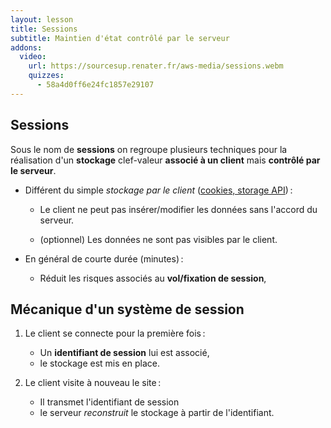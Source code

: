 ```yaml
---
layout: lesson
title: Sessions
subtitle: Maintien d'état contrôlé par le serveur
addons:
  video:
    url: https://sourcesup.renater.fr/aws-media/sessions.webm
    quizzes:
      - 58a4d0ff6e24fc1857e29107
---
```


<section>

## Sessions

Sous le nom de **sessions** on regroupe plusieurs techniques pour la
réalisation d'un **stockage** clef-valeur **associé à un client** mais
**contrôlé par le serveur**.

- Différent du simple *stockage par le client*
  ([cookies, storage API](etat)) :
  
  - Le client ne peut pas insérer/modifier les données sans l'accord
	du serveur.
  
  - (optionnel) Les données ne sont pas visibles par le client.

- En général de courte durée (minutes) :
  
  - Réduit les risques associés au **vol/fixation de session**,

</section>
<section>

## Mécanique d'un système de session

<div class="two-cols">
<div>

1. Le client se connecte pour la première fois :
   
   - Un **identifiant de session** lui est associé,
   - le stockage est mis en place.

2. Le client visite à nouveau le site :
   
   - Il transmet l'identifiant de session
   - le serveur *reconstruit* le stockage à partir de l'identifiant.

</div>
<svg style="margin:auto;display:block;flex: 0 0 550px"
   xmlns:dc="http://purl.org/dc/elements/1.1/"
   xmlns:cc="http://creativecommons.org/ns#"
   xmlns:rdf="http://www.w3.org/1999/02/22-rdf-syntax-ns#"
   xmlns:svg="http://www.w3.org/2000/svg"
   xmlns="http://www.w3.org/2000/svg"
   xmlns:xlink="http://www.w3.org/1999/xlink"
   version="1.1"
   width="550"
   height="140">
  <style>
  /* <![CDATA[ */
    html[data-incremental="0"] #sessid-c {display: none}
    html[data-incremental="1"] #sessid-s,
    html[data-incremental="2"] #sessid-s,
    html[data-incremental="3"] #sessid-s {display: none}
	
	@keyframes flash0-s { from { stroke: #eee } to { stroke: #000 } }
	@keyframes flash1-s { from { stroke: #eee } to { stroke: #000 } }
	@keyframes flash0-f { from { fill: #eee } to { fill: #000 } }
	@keyframes flash1-f { from { fill: #eee } to { fill: #000 } }
	@-webkit-keyframes flash0-s { from { stroke: #eee } to { stroke: #000 } }
	@-webkit-keyframes flash1-s { from { stroke: #eee } to { stroke: #000 } }
	@-webkit-keyframes flash0-f { from { fill: #eee } to { fill: #000 } }
	@-webkit-keyframes flash1-f { from { fill: #eee } to { fill: #000 } }
	html[data-incremental="1"] .flash-s, html[data-incremental="3"] .flash-s
	{ animation: flash1-s 2s; -webkit-animation: flash1-s 2s; }
	html[data-incremental="2"] .flash-s
	{ animation: flash0-s 2s; -webkit-animation: flash0-s 2s; }
	html[data-incremental="1"] .flash-f, html[data-incremental="3"] .flash-f
	{ animation: flash1-f 2s; -webkit-animation: flash1-f 2s; }
	html[data-incremental="2"] .flash-f
	{ animation: flash0-f 2s; -webkit-animation: flash0-f 2s; }
  /* ]]> */
  </style>
  <defs>
    <marker class="flash-f"
       refX="0"
       refY="0"
       orient="auto"
       id="Arrow1Lend"
       style="overflow:visible">
      <path class="flash-s"
         d="M 0,0 5,-5 -12.5,0 5,5 0,0 z"
         transform="matrix(-0.8,0,0,-0.8,-10,0)"
         style="fill-rule:evenodd;stroke:#000000;stroke-width:1pt;marker-start:none" />
    </marker>
  </defs>
  <g>
    <image
       xlink:href="../assets/firefox.png"
       x="0" y="30"
       width="100" height="71" />
    <image
       xlink:href="../assets/server.png"
       x="300" y="20"
       width="100" height="100" />
	<g class="flash-s"
	   style="fill:none;stroke:#000000;stroke-width:2;marker-end:url(#Arrow1Lend)">
        <path d="M 110,60 290,60" />
        <path d="M 290,90 110,90" />
	</g>
    <text x="10" y="20">CLIENT</text>
    <text x="300" y="20">SERVER</text>
    <g class="flash-f" style="font-family:mono;font-size:80%">
	   <text x="110" y="40">GET /</text>
	   <text id="sessid-c" x="163" y="40">?id=a434ef</text>
	   <text id="sessid-s" x="150" y="120">id=a434ef</text>
    </g>
	<rect class="flash-s" x="400" y="4" width="140" height="130"
	   style="fill:none;stroke:#000000;stroke-width:4;stroke-dasharray:4 4"></rect>
    <text x="403" y="25" style="font-weight: bold;font-size: 70%" class="flash-f">Sess a434ef</text>
	<g style="font-size:70%" class="incremental flash-f">
	   <text x="415" dy="55">user: toto</text>
	   <text x="415" dy="85">loggedin: yes</text>
	   <text x="415" dy="115">likes: oranges</text>
	</g>
  </g>
</svg>
</div>

</section>
<section>

## Identifiants de session

Plusieurs canaux possibles (toutes les techniques de [maintien d'état](etat)) :

- URL (*query string*, chemin)
  
  ~~~
  /home?sessid=a3423f344
  /a3423f344/home
  ~~~
  {:no-highlight}

- Formulaires cachés
  
  ~~~
  <input type="hidden" name="sessid" value="a3423f344">
  ~~~
  {:.html}

- Cookies (le plus courant) :
  
  ~~~
  Cookie: sessid=a3423f344
  ~~~

- Storage API (avec AJAX).

**Sécurité** : les identifiants de session doivent être **éphémères**,
**aléatoires** et **difficiles à deviner**.

</section>
<section>

## Stockage par le serveur

- Zones de stockage possibles
  
  - mémoire volatile (RAM),
  - fichier temporaire,
  - base de données temporaire.

- Le serveur est le seul à voir et modifier les données.

- Capable de stocker beaucoup de données (mais déconseillé).

- Système de sessions par défaut en PHP et Silex (fichier temporaire).

- En Express :
  
  - [`express-session`](https://www.npmjs.com/package/express-session)
	(en mémoire).
  - [`express-sessions`](https://www.npmjs.com/package/express-sessions)
	(base de données temporaire).
  - ...

</section>
<section>

## Stockage par le client

- Utilisation du stockage local du **client** : cookies, storage API

- Méthodes **cryptographiques** (symétriques) pour garantir
  
  - **confidentialité →** Chiffrement : le serveur est le seul à voir
	les données.
  
  - **integrité →** Signature (HMAC) : le serveur est le seul à
    pouvoir créer/modifier les données.

- Identifiant de session = zone de stockage.

- Limité à des données de petite taille.

- Le serveur doit générer une *clef secrète aléatoire* et ne jamais
  le divulguer.

- En Express : [`cookie-session`](https://www.npmjs.com/package/cookie-session).

</section>
<section class="compact">

## Exemple en Silex

~~~
// Configuration
$app->register(new Silex\Provider\SessionServiceProvider());

$app->get('/welcome',
  function(Application $app, Request $req) {
    // On stocke dans la session
    $app['session']->set('user', $req->query->get('name'));
    ...
});

$app->get('/next', function(Application $app) {
  // On cherche dans la session
  $u = $app['session']->get('user');
  if ($u) {
    return 'Hello ' . $u;
  } else {
    // Si user n'est pas défini, or rédirige sur /welcome
    return $app->redirect('/welcome');
  }
});
~~~

</section>
<section class="compact">

## Exemple en Express

~~~
var express = require('express'),
    session = require('express-session');

app.use(session( { secret : '12345' } ));

app.get('/welcome', function (req, res) {
  // On stocke dans la session
  req.session.user = req.query.user;
  ...
});

app.get('/next', function (req, res) {
  // On cherche dans la session
  if (req.session.user) {
    res.end('Hello ' + req.session.user);
  } else {
    // Si user n'est pas défini, or rédirige sur /welcome
    res.redirect('/welcome');
  }
});
~~~

</section>
<section>

## Sessions : pour/contre

### Avantages

- API transparente, cache les détails du protocole et de
  l'implantation.
- Souvent plus rapide qu'une interrogation d'une BD.

### Désavantages

- Utilise plus de ressources serveur qu'un simple stockage par le
  client.
- Quasiment toutes les implantations nécessitent des cookies.

### Alternatives et compléments

Systèmes de stockage global pour l'application

- Clef-valeur en mémoire : Redis, ...
- *Big table* : Memcached, ...

</section>
<section>

## Rapples de sécurité

**Ne pas stocker de données sensibles non chiffrées chez le client**,
  ne pas les transmettre en clair par l'URL.

**Générer des identifiants de session difficiles à deviner :**
  utiliser des générateurs aléatoires et beaucoup de caractères, les faire
  dépendre de la requête HTTP(S).
  
**Chiffrer les sessions critiques :** transmettre exclusivement par
  HTTPS les informations sensibles.

Un attaquant qui peut **voler/fixer** un identifiant de session peut
accéder à **toutes les données** de l'utilisateur.

**Donner des durées de vie limitées :** les cookies de session, les
  identifiants, ... devraient périmer rapidement (ou régulièrement).
  
**ET NE JAMAIS FAIRE CONFIANCE AU CLIENT !**
{:.centered}

</section>
<section>

## Lectures

### Documentations

- [Sessions PHP](http://php.net/manual/en/book.session.php),
- [Sessions Silex](http://silex.sensiolabs.org/doc/providers/session.html),
- Express
  - [`express-session`](https://www.npmjs.com/package/express-session),
  - [`express-sessions`](https://www.npmjs.com/package/express-sessions),
  - [`cookie-session`](https://www.npmjs.com/package/cookie-session).

### Sécurité

- [OWASP sur la fixation](https://www.owasp.org/index.php/Session_fixation),
- [OWASP sur l'interception](https://www.owasp.org/index.php/Session_hijacking_attack).

</section>
